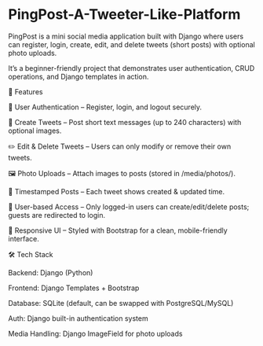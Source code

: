# PingPost-A-Tweeter-Like-Platform
PingPost is a mini social media application built with Django where users can register, login, create, edit, and delete tweets (short posts) with optional photo uploads.

It’s a beginner-friendly project that demonstrates user authentication, CRUD operations, and Django templates in action.

🚀 Features

🔐 User Authentication – Register, login, and logout securely.

📝 Create Tweets – Post short text messages (up to 240 characters) with optional images.

✏️ Edit & Delete Tweets – Users can only modify or remove their own tweets.

🖼️ Photo Uploads – Attach images to posts (stored in /media/photos/).

📅 Timestamped Posts – Each tweet shows created & updated time.

👤 User-based Access – Only logged-in users can create/edit/delete posts; guests are redirected to login.

📱 Responsive UI – Styled with Bootstrap for a clean, mobile-friendly interface.

🛠️ Tech Stack

Backend: Django (Python)

Frontend: Django Templates + Bootstrap

Database: SQLite (default, can be swapped with PostgreSQL/MySQL)

Auth: Django built-in authentication system

Media Handling: Django ImageField for photo uploads
